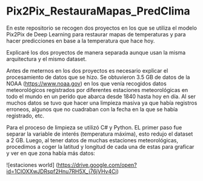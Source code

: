 # Pix2Pix_RestauraMapas_PredClima
En este repositorio se recogen dos proyectos en los que se utiliza el modelo Pix2Pix de Deep Learning para restaurar mapas de temperaturas y para hacer predicciones en base a la temperatura que hace hoy.

Explicaré los dos proyectos de manera separada aunque usan la misma arquitectura y el mismo dataset. 

Antes de meternos en los dos proyectos es necesario explicar el procesamiento de datos que se hizo. Se obtuvieron 3.5 GB de datos de la NOAA (https://www.noaa.gov) en los que venía recogidos datos meteorológicos registrados por diferentes estaciones meteorológicas en todo el mundo en un perído que abarca desde 1840 hasta hoy en día. Al ser muchos datos se tuvo que hacer una limpieza masiva ya que había registros erroneos, algunos que no cuadraban con la fecha en la que se había registrado, etc. 

Para el proceso de limpieza se utilizó C# y Python. EL primer paso fue separar la variable de interés (temperatura máxima), esto redujo el dataset a 2 GB. Luego, al tener datos de muchas estaciones meteorológicas, procedimos a coger la latitud y longitud de cada una de estas para graficar y ver en que zona había más datos:

![estaciones world] (https://drive.google.com/open?id=1CIOXXwJDRspf2Hnu7RH5X_j76jVHv4Ci)
